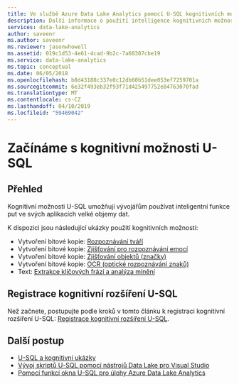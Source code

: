 ```yaml
---
title: Ve službě Azure Data Lake Analytics pomocí U-SQL kognitivních možností
description: Další informace o použití intelligence kognitivních možností v U-SQL
services: data-lake-analytics
author: saveenr
ms.author: saveenr
ms.reviewer: jasonwhowell
ms.assetid: 019c1d53-4e61-4cad-9b2c-7a60307cbe19
ms.service: data-lake-analytics
ms.topic: conceptual
ms.date: 06/05/2018
ms.openlocfilehash: b8d43188c337e0c12db60b51dee053ef7259701a
ms.sourcegitcommit: 6e32f493eb32f93f71d425497752e84763070fad
ms.translationtype: MT
ms.contentlocale: cs-CZ
ms.lasthandoff: 04/10/2019
ms.locfileid: "59469042"
---
```

# <a name="get-started-with-the-cognitive-capabilities-of-u-sql"></a>Začínáme s kognitivní možnosti U-SQL

## <a name="overview"></a>Přehled
Kognitivní možnosti U-SQL umožňují vývojářům používat inteligentní funkce put ve svých aplikacích velké objemy dat. 

K dispozici jsou následující ukázky použití kognitivních možností:
* Vytvoření bitové kopie: [Rozpoznávání tváří](https://github.com/Azure-Samples/usql-cognitive-imaging-ocr-hello-world)
* Vytvoření bitové kopie: [Zjišťování pro rozpoznávání emocí](https://github.com/Azure-Samples/usql-cognitive-imaging-emotion-detection-hello-world)
* Vytvoření bitové kopie: [Zjišťování objektů (značky)](https://github.com/Azure-Samples/usql-cognitive-imaging-object-tagging-hello-world)
* Vytvoření bitové kopie: [OCR (optické rozpoznávání znaků)](https://github.com/Azure-Samples/usql-cognitive-imaging-ocr-hello-world)
* Text: [Extrakce klíčových frází a analýza mínění](https://github.com/Azure-Samples/usql-cognitive-text-hello-world)

## <a name="registering-cognitive-extensions-in-u-sql"></a>Registrace kognitivní rozšíření U-SQL
Než začnete, postupujte podle kroků v tomto článku k registraci kognitivní rozšíření U-SQL: [Registrace kognitivní rozšíření U-SQL](/u-sql/objects-and-extensions/cognitive-capabilities-in#registeringExtensions).

## <a name="next-steps"></a>Další postup
* [U-SQL a kognitivní ukázky](https://github.com/Azure-Samples?utf8=✓&q=usql%20cognitive)
* [Vývoj skriptů U-SQL pomocí nástrojů Data Lake pro Visual Studio](data-lake-analytics-data-lake-tools-get-started.md)
* [Pomocí funkcí okna U-SQL pro úlohy Azure Data Lake Analytics](data-lake-analytics-use-window-functions.md)
